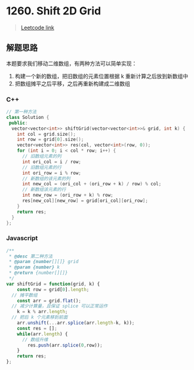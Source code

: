 # 1260. Shift 2D Grid

> [Leetcode link](https://leetcode.com/problems/shift-2d-grid/)



## 解题思路

本题要求我们移动二维数组，有两种方法可以简单实现：

1. 构建一个新的数组，把旧数组的元素位置根据 k 重新计算之后放到新数组中
2. 把数组摊平之后平移，之后再重新构建成二维数组

### C++

```cpp
// 第一种方法
class Solution {
 public:
  vector<vector<int>> shiftGrid(vector<vector<int>>& grid, int k) {
    int col = grid.size();
    int row = grid[0].size();
    vector<vector<int>> res(col, vector<int>(row, 0));
    for (int i = 0; i < col * row; i++) {
      // 旧数组元素的列
      int ori_col = i / row;
      // 旧数组元素的行
      int ori_row = i % row;
      // 新数组的该元素的列
      int new_col = (ori_col + (ori_row + k) / row) % col;
      // 新数组该元素的行
      int new_row = (ori_row + k) % row;
      res[new_col][new_row] = grid[ori_col][ori_row];
    }
    return res;
  }
};
```



### Javascript

```js
/**
 * @desc 第二种方法
 * @param {number[][]} grid
 * @param {number} k
 * @return {number[][]}
 */
var shiftGrid = function(grid, k) {
    const row = grid[0].length;
  // 摊平数组
    const arr = grid.flat();
  // 减少计算量，且保证 splice 可以正常运作
    k = k % arr.length;
  // 把后 k 个元素移到前面
    arr.unshift(...arr.splice(arr.length-k, k));
    const res = [];
    while(arr.length) {
      // 数组升维
        res.push(arr.splice(0,row));
    }
    return res;
};
```

